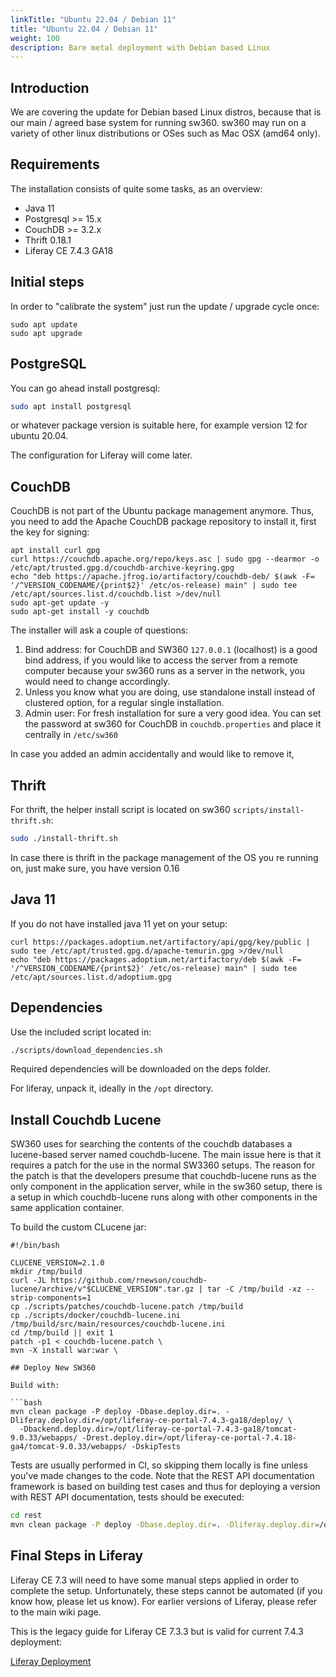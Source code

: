 ```yaml
---
linkTitle: "Ubuntu 22.04 / Debian 11"
title: "Ubuntu 22.04 / Debian 11"
weight: 100
description: Bare metal deployment with Debian based Linux
---
```


## Introduction

We are covering the update for Debian based Linux distros, because that is our main / agreed base system for running sw360. sw360 may run on a variety of other linux distributions or OSes such as Mac OSX (amd64 only).

## Requirements

The installation consists of quite some tasks, as an overview:

* Java 11
* Postgresql >= 15.x
* CouchDB >= 3.2.x
* Thrift 0.18.1
* Liferay CE 7.4.3 GA18

## Initial steps

In order to "calibrate the system" just run the update / upgrade cycle once:

```shell
sudo apt update
sudo apt upgrade
```

## PostgreSQL

You can go ahead install postgresql:

```bash
sudo apt install postgresql
```

or whatever package version is suitable here, for example version 12 for ubuntu 20.04. 

The configuration for Liferay will come later.

## CouchDB

CouchDB is not part of the Ubuntu package management anymore. Thus, you need to add the Apache CouchDB package repository to install it, first the key for signing:

```shell
apt install curl gpg
curl https://couchdb.apache.org/repo/keys.asc | sudo gpg --dearmor -o /etc/apt/trusted.gpg.d/couchdb-archive-keyring.gpg
echo "deb https://apache.jfrog.io/artifactory/couchdb-deb/ $(awk -F= '/^VERSION_CODENAME/{print$2}' /etc/os-release) main" | sudo tee /etc/apt/sources.list.d/couchdb.list >/dev/null
sudo apt-get update -y
sudo apt-get install -y couchdb
```

The installer will ask a couple of questions:

1. Bind address: for CouchDB and SW360 `127.0.0.1` (localhost) is a good bind address, if you would like to access the server from a remote computer because your sw360 runs as a server in the network, you would need to change accordingly.
2. Unless you know what you are doing, use standalone install instead of clustered option, for a regular single installation.
3. Admin user: For fresh installation for sure a very good idea. You can set the password at sw360 for CouchDB in `couchdb.properties` and place it centrally in `/etc/sw360`

In case you added an admin accidentally and would like to remove it, 

## Thrift

For thrift, the helper install script is located on sw360 `scripts/install-thrift.sh`:

```bash
sudo ./install-thrift.sh
```

In case there is thrift in the package management of the OS you re running on, just make sure, you have version 0.16

## Java 11

If you do not have installed java 11 yet on your setup:

```shell
curl https://packages.adoptium.net/artifactory/api/gpg/key/public | sudo tee /etc/apt/trusted.gpg.d/apache-temurin.gpg >/dev/null
echo "deb https://packages.adoptium.net/artifactory/deb $(awk -F= '/^VERSION_CODENAME/{print$2}' /etc/os-release) main" | sudo tee /etc/apt/sources.list.d/adoptium.gpg
```

## Dependencies

Use the included script located in:
```bash
./scripts/download_dependencies.sh
```

Required dependencies will be downloaded on the deps folder.

For liferay, unpack it, ideally in the `/opt` directory.

## Install Couchdb Lucene

SW360 uses for searching the contents of the couchdb databases a lucene-based server named couchdb-lucene. The main issue here is that it requires a patch for the use in the normal SW3360 setups. The reason for the patch is that the developers presume that couchdb-lucene runs as the only component in the application server, while in the sw360 setup, there is a setup in which couchdb-lucene runs along with other components in the same application container.

To build the custom CLucene jar:

```shell
#!/bin/bash

CLUCENE_VERSION=2.1.0
mkdir /tmp/build
curl -JL https://github.com/rnewson/couchdb-lucene/archive/v"$CLUCENE_VERSION".tar.gz | tar -C /tmp/build -xz --strip-components=1
cp ./scripts/patches/couchdb-lucene.patch /tmp/build
cp ./scripts/docker/couchdb-lucene.ini /tmp/build/src/main/resources/couchdb-lucene.ini 
cd /tmp/build || exit 1
patch -p1 < couchdb-lucene.patch \
mvn -X install war:war \

## Deploy New SW360

Build with:

```bash
mvn clean package -P deploy -Dbase.deploy.dir=. -Dliferay.deploy.dir=/opt/liferay-ce-portal-7.4.3-ga18/deploy/ \
  -Dbackend.deploy.dir=/opt/liferay-ce-portal-7.4.3-ga18/tomcat-9.0.33/webapps/ -Drest.deploy.dir=/opt/liferay-ce-portal-7.4.18-ga4/tomcat-9.0.33/webapps/ -DskipTests
```

Tests are usually performed in CI, so skipping them locally is fine unless you've made changes to the code. Note that the REST API documentation framework is based on building test cases and thus for deploying a version with REST API documentation, tests should be executed:

```bash
cd rest
mvn clean package -P deploy -Dbase.deploy.dir=. -Dliferay.deploy.dir=/opt/liferay-ce-portal-7.4.3-ga18/deploy/ -Dbackend.deploy.dir=/opt/liferay-ce-portal-7.4.3-ga18/tomcat-9.0.33/webapps/ -Drest.deploy.dir=/opt/liferay-ce-portal-7.3.3-ga4/tomcat-9.0.33/webapps/
```

## Final Steps in Liferay

Liferay CE 7.3 will need to have some manual steps applied in order to complete the setup. Unfortunately, these steps cannot be automated (if you know how, please let us know). For earlier versions of Liferay, please refer to the main wiki page. 

This is the legacy guide for Liferay CE 7.3.3 but is valid for current 7.4.3 deployment:

[Liferay Deployment](/sw360/docs/deployment/legacy/deploy-liferay7.3/)

